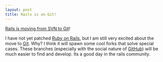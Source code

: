 ```yaml
--- 
layout: post
title: Rails is on Git!
---
```

<a href="http://weblog.rubyonrails.com/2008/4/2/rails-is-moving-from-svn-to-git">Rails is moving from SVN to Git</a>!

I have not yet patched <a href="http://www.rubyonrails.com/">Ruby on Rails</a>, but I am still very excited about the move to <a href="http://git.or.cz/">Git</a>. Why? I think it will spawn some cool forks that solve special cases. These branches (especially with the social nature of <a href="http://github.com/">GitHub</a>) will be much easier to find and develop. Its a good day in the rails community.
